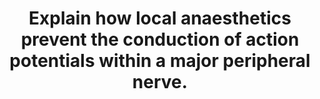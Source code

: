 ---
title: "Explain how local anaesthetics prevent the conduction of action potentials within a major peripheral nerve."
entityType: SAQ
exam: PEX
college: ANZCA
year: 2021
sitting: B
question: 6
passRate: 51
EC_expectedDomains:
- "a brief outline of normal nerve action potential physiology"
- "pharmacokinetic factors that govern how local anaesthetics permeate the neural tissue"
- "binding of local anaesthetics to voltage-gated sodium channels"
- "what effect this has on action potential conduction within a major peripheral nerve"
EC_extraCredit:
- "Most candidates gave a reasonable explanation for how local anaesthetics interact with sodium channels, and how this affects action potential conduction – although many answers contained confusing, incorrect or internally inconsistent explanations about the various confirmational states of the sodium channel."
- "Diagrams of sodium channels and/or nerve action potentials (when correctly drawn) helped alleviate this confusion."
- "Fick’s law of diffusion was often invoked to help explain the relevant pharmacokinetic principles (i.e. how pKa/pH affects ionization and therefore diffusion), however candidates sometimes struggled to explain how “surface area” and “thickness” were relevant in the context of a peripheral nerve block."
EC_errorsCommon:
- "implying that the main barrier to diffusion was the axonal membrane"
- "referring only to “myelinated nerves” (peripheral nerves are mixed sensorimotor nerves containing both myelinated and unmyelinated nerve fibres)"
- "confusing nerve action potentials with cardiac action potentials"
- "incorrect explanations for how sodium channel blockade prevents membrane depolarisation"
- "discussing neuraxial, subcutaneous or transdermal routes of administration"
---